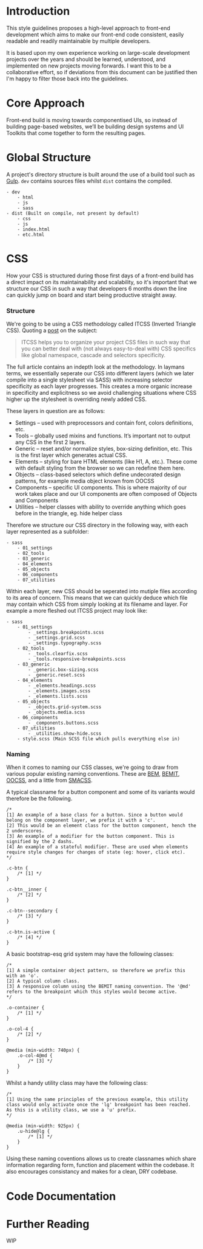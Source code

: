 # Introduction
This style guidelines proposes a high-level approach to front-end development which aims to make our front-end code consistent, easily readable and readily maintainable by multiple developers.

It is based upon my own experience working on large-scale development projects over the years and should be learned, understood, and implemented on new projects moving forwards. I want this to be a collaborative effort, so if deviations from this document can be justified then I'm happy to filter those back into the guidelines.

# Core Approach
Front-end build is moving towards componentised UIs, so instead of building page-based websites, we’ll be building design systems and UI Toolkits that come together to form the resulting pages.

# Global Structure

A project's directory structure is built around the use of a build tool such as [Gulp](http://gulpjs.com/). `dev` contains sources files whilst `dist` contains the compiled.

~~~~
- dev
	- html
	- js
	- sass
- dist (Built on compile, not present by default)
	- css
	- js
	- index.html
	- etc.html
~~~~

# CSS

How your CSS is structured during those first days of a front-end build has a direct impact on its maintainability and scalability, so it's important that we structure our CSS in such a way that developers 6 months down the line can quickly jump on board and start being productive straight away.

### Structure

We're going to be using a CSS methodology called ITCSS (Inverted Triangle CSS). Quoting a [post](https://www.xfive.co/blog/itcss-scalable-maintainable-css-architecture/) on the subject:

> ITCSS helps you to organize your project CSS files in such way that you can better deal with (not always easy-to-deal with) CSS specifics like global namespace, cascade and selectors specificity.

The full article contains an indepth look at the methodology. In laymans terms, we essentially seperate our CSS into different layers (which we later compile into a single stylesheet via SASS) with increasing selector specificity as each layer progresses. This creates a more organic increase in specificity and explicitness so we avoid challenging situations where CSS higher up the stylesheet is overriding newly added CSS.

These layers in question are as follows:

- Settings – used with preprocessors and contain font, colors definitions, etc.
- Tools – globally used mixins and functions. It’s important not to output any CSS in the first 2 layers.
- Generic – reset and/or normalize styles, box-sizing definition, etc. This is the first layer which generates actual CSS.
- Elements – styling for bare HTML elements (like H1, A, etc.). These come with default styling from the browser so we can redefine them here.
- Objects – class-based selectors which define undecorated design patterns, for example media object known from OOCSS
- Components – specific UI components. This is where majority of our work takes place and our UI components are often composed of Objects and Components
- Utilities – helper classes with ability to override anything which goes before in the triangle, eg. hide helper class

Therefore we structure our CSS directory in the following way, with each layer represented as a subfolder:

~~~~
- sass
	- 01_settings
	- 02_tools
	- 03_generic
	- 04_elements
	- 05_objects
	- 06_components
	- 07_utilities
~~~~

Within each layer, new CSS should be seperated into mutiple files according to its area of concern. This means that we can quickly deduce which file may contain which CSS from simply looking at its filename and layer. For example a more fleshed out ITCSS project may look like:

~~~~
- sass
	- 01_settings
		- _settings.breakpoints.scss
		- _settings.grid.scss
		- _settings.typography.scss
	- 02_tools
		- _tools.clearfix.scss
		- _tools.responsive-breakpoints.scss
	- 03_generic
		- _generic.box-sizing.scss
		- _generic.reset.scss
	- 04_elements
		- _elements.headings.scss
		- _elements.images.scss
		- _elements.lists.scss
	- 05_objects
		- _objects.grid-system.scss
		- _objects.media.scss
	- 06_components
		- _components.buttons.scss
	- 07_utilities
		- _utilities.show-hide.scss
	- style.scss (Main SCSS file which pulls everything else in)
~~~~

### Naming

When it comes to naming our CSS classes, we're going to draw from various popular existing naming conventions. These are [BEM](http://getbem.com), [BEMIT](http://csswizardry.com/2015/08/bemit-taking-the-bem-naming-convention-a-step-further), [OOCSS](http://csswizardry.com/2015/03/more-transparent-ui-code-with-namespaces), and a little from [SMACSS](https://smacss.com/).

A typical classname for a button component and some of its variants would therefore be the following.


```
/*
[1] An example of a base class for a button. Since a button would belong on the component layer, we prefix it with a 'c'.
[2] This would be an element class for the button component, hench the 2 underscores.
[3] An example of a modifier for the button component. This is signified by the 2 dashs. 
[4] An example of a stateful modifier. These are used when elements require style changes for changes of state (eg: hover, click etc).
*/

.c-btn {
	/* [1] */ 
}

.c-btn__inner {
	/* [2] */ 
}

.c-btn--secondary {
	/* [3] */ 
}

.c-btn.is-active {
	/* [4] */ 	
}
```

A basic bootstrap-esq grid system may have the following classes:

```
/*
[1] A simple container object pattern, so therefore we prefix this with an 'o'.
[2] A typical column class.
[3] A responsive column using the BEMIT naming convention. The '@md' refers to the breakpoint which this styles would become active.
*/

.o-container {
	/* [1] */ 	
}

.o-col-4 {
	/* [2] */ 
}

@media (min-width: 740px) {
	.o-col-4@md {
		/* [3] */ 		
	}
}
```

Whilst a handy utility class may have the following class:

```
/*
[1] Using the same principles of the previous example, this utility class would only activate once the 'lg' breakpoint has been reached. As this is a utility class, we use a 'u' prefix.
*/

@media (min-width: 925px) {
	.u-hide@lg {
		/* [1] */
	}
}

```

Using these naming coventions allows us to create classnames which share information regarding form, function and placement within the codebase. It also encourages consistancy and makes for a clean, DRY codebase.

# Code Documentation



# Further Reading

WIP